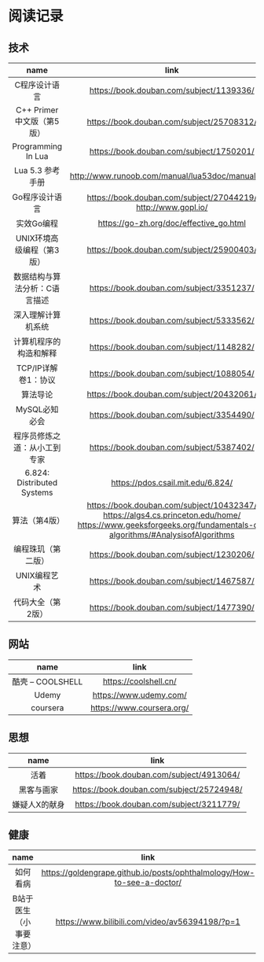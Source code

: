 

# 阅读记录

## 技术

name | link | progress
:-: | :-: | :-:
C程序设计语言 | https://book.douban.com/subject/1139336/ | ★
C++ Primer 中文版（第5版）| https://book.douban.com/subject/25708312/ | ★
Programming In Lua | https://book.douban.com/subject/1750201/ | ★★
Lua 5.3 参考手册 | http://www.runoob.com/manual/lua53doc/manual.html | ★★
Go程序设计语言 | https://book.douban.com/subject/27044219/<br>http://www.gopl.io/ | ★
实效Go编程 | https://go-zh.org/doc/effective_go.html | ★
UNIX环境高级编程（第3版）| https://book.douban.com/subject/25900403/ |
数据结构与算法分析：C语言描述 | https://book.douban.com/subject/3351237/ |
深入理解计算机系统 | https://book.douban.com/subject/5333562/ |
计算机程序的构造和解释 | https://book.douban.com/subject/1148282/ |
TCP/IP详解 卷1：协议 | https://book.douban.com/subject/1088054/ |
算法导论 | https://book.douban.com/subject/20432061/ |
MySQL必知必会 | https://book.douban.com/subject/3354490/ | ★  
程序员修炼之道：从小工到专家 | https://book.douban.com/subject/5387402/ |
6.824: Distributed Systems | https://pdos.csail.mit.edu/6.824/ | learn english
算法（第4版） | https://book.douban.com/subject/10432347/<br>https://algs4.cs.princeton.edu/home/<br>https://www.geeksforgeeks.org/fundamentals-of-algorithms/#AnalysisofAlgorithms |
编程珠玑（第二版） | https://book.douban.com/subject/1230206/ |
UNIX编程艺术 | https://book.douban.com/subject/1467587/ |
代码大全（第2版） | https://book.douban.com/subject/1477390/ |



## 网站

name | link
:-: | :-:
酷壳 – COOLSHELL | https://coolshell.cn/
Udemy | https://www.udemy.com/
coursera | https://www.coursera.org/

## 思想

name | link 
:-: | :-:
活着 | https://book.douban.com/subject/4913064/
黑客与画家 | https://book.douban.com/subject/25724948/
嫌疑人X的献身 | https://book.douban.com/subject/3211779/

## 健康

name | link
:-: | :-:
如何看病 | https://goldengrape.github.io/posts/ophthalmology/How-to-see-a-doctor/
B站于医生（小事要注意） | https://www.bilibili.com/video/av56394198/?p=1